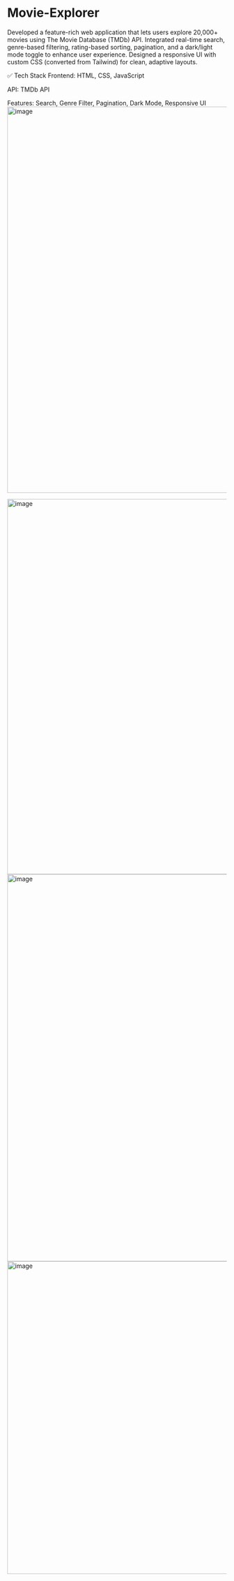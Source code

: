 # Movie-Explorer
Developed a feature-rich web application that lets users explore 20,000+ movies using The Movie Database (TMDb) API. Integrated real-time search, genre-based filtering, rating-based sorting, pagination, and a dark/light mode toggle to enhance user experience. Designed a responsive UI with custom CSS (converted from Tailwind) for clean, adaptive layouts.

✅ Tech Stack
Frontend: HTML, CSS, JavaScript

API: TMDb API

Features: Search, Genre Filter, Pagination, Dark Mode, Responsive UI
<img width="1896" height="884" alt="image" src="https://github.com/user-attachments/assets/a7c420b4-235e-46e4-9086-1712e4db4950" />

<img width="1893" height="859" alt="image" src="https://github.com/user-attachments/assets/581aac42-72dd-4b8c-b38c-0a8608fa58ef" />
<img width="1897" height="886" alt="image" src="https://github.com/user-attachments/assets/255aa605-1ead-4cdc-b51d-abd88ab075df" />
<img width="1893" height="716" alt="image" src="https://github.com/user-attachments/assets/44984b17-4eb6-4a4d-b24d-9a8b3966a696" />
